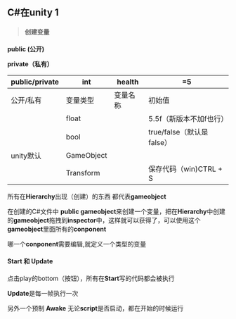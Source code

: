 ## C#在unity 1

> #### 创建变量

**public (公开)**

**private（私有）**

| public/private | int        | health   | =5                        |
| -------------- | ---------- | -------- | ------------------------- |
| 公开/私有      | 变量类型   | 变量名称 | 初始值                    |
|                | float      |          | 5.5f（新版本不加f也行）   |
|                | bool       |          | true/false（默认是false） |
| unity默认      | GameObject |          |                           |
|                | Transform  |          | 保存代码（win)CTRL + S    |

所有在**Hierarchy**出现（创建）的东西 都代表**gameobject**

在创建的C#文件中 **public gameobject**来创建一个变量，把在**Hierarchy**中创建的**gameobject**拖拽到**inspector**中，这样就可以获得了，可以使用这个**gameobject**里面所有的**conponent**

哪一个**conponent**需要编辑,就定义一个类型的变量

#### Start 和 Update

点击play的bottom（按钮），所有在**Start**写的代码都会被执行

**Update**是每一帧执行一次

另外一个预制 **Awake**   无论**script**是否启动，都在开始的时候运行

